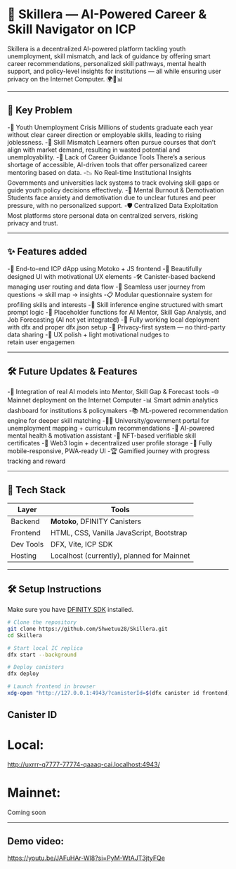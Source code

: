 # 🚀 Skillera — AI-Powered Career & Skill Navigator on ICP

Skillera is a decentralized AI-powered platform tackling youth unemployment, skill mismatch, and lack of guidance by offering smart career recommendations, personalized skill pathways, mental health support, and policy-level insights for institutions — all while ensuring user privacy on the Internet Computer. 🌍🧠📊

---

## 🧠 Key Problem

-💼 Youth Unemployment Crisis
Millions of students graduate each year without clear career direction or employable skills, leading to rising joblessness.
-🧠 Skill Mismatch
Learners often pursue courses that don’t align with market demand, resulting in wasted potential and unemployability.
-🧭 Lack of Career Guidance Tools
There’s a serious shortage of accessible, AI-driven tools that offer personalized career mentoring based on data.
-📉 No Real-time Institutional Insights
Governments and universities lack systems to track evolving skill gaps or guide youth policy decisions effectively.
-🫥 Mental Burnout & Demotivation
Students face anxiety and demotivation due to unclear futures and peer pressure, with no personalized support.
-🛡 Centralized Data Exploitation
Most platforms store personal data on centralized servers, risking privacy and trust.

---

## ✨ Features added

-🧠 End-to-end ICP dApp using Motoko + JS frontend
-🎨 Beautifully designed UI with motivational UX elements
-🛠 Canister-based backend managing user routing and data flow
-🧭 Seamless user journey from questions → skill map → insights
-📋 Modular questionnaire system for profiling skills and interests
-🧩 Skill inference engine structured with smart prompt logic
-🤖 Placeholder functions for AI Mentor, Skill Gap Analysis, and Job Forecasting (AI not yet integrated)
-🚀 Fully working local deployment with dfx and proper dfx.json setup
-🔐 Privacy-first system — no third-party data sharing
-💅 UX polish + light motivational nudges to retain user engagemen

---

## 🛠 Future Updates & Features

-🤖 Integration of real AI models into Mentor, Skill Gap & Forecast tools
-🌐 Mainnet deployment on the Internet Computer
-📊 Smart admin analytics dashboard for institutions & policymakers
-📚 ML-powered recommendation engine for deeper skill matching
-🧑‍🎓 University/government portal for unemployment mapping + curriculum recommendations
-🧘 AI-powered mental health & motivation assistant
-🪪 NFT-based verifiable skill certificates
-🔗 Web3 login + decentralized user profile storage
-📱 Fully mobile-responsive, PWA-ready UI
-🏆 Gamified journey with progress tracking and reward

---

## 🧰 Tech Stack

| Layer | Tools |
|-------|-------|
| Backend | **Motoko**, DFINITY Canisters |
| Frontend | HTML, CSS, Vanilla JavaScript, Bootstrap |
| Dev Tools | DFX, Vite, ICP SDK |
| Hosting | Localhost (currently), planned for Mainnet |

---

## 🛠️ Setup Instructions

Make sure you have [DFINITY SDK](https://internetcomputer.org/docs/current/developer-docs/sdk-guide/install/) installed.

```bash
# Clone the repository
git clone https://github.com/Shwetuu28/Skillera.git
cd Skillera

# Start local IC replica
dfx start --background

# Deploy canisters
dfx deploy

# Launch frontend in browser
xdg-open "http://127.0.0.1:4943/?canisterId=$(dfx canister id frontend)"

```

## Canister ID 

# Local:
http://uxrrr-q7777-77774-qaaaq-cai.localhost:4943/

# Mainnet:
Coming soon

---

## Demo video:
https://youtu.be/JAFuHAr-Wl8?si=PyM-WtAJT3jtyFQe

